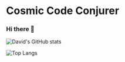 # Cosmic Code Conjurer
### Hi there 👋
![David's GitHub stats](https://github-readme-stats.vercel.app/api?username=boxpositron&theme=dracula&show_icons=true&include_all_commits=true)

![Top Langs](https://ghst.boxpositron.dev//api/top-langs/?username=boxpositron&layout=compact&theme=dracula)
